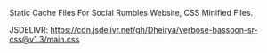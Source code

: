 Static Cache Files For Social Rumbles Website, CSS Minified Files.

JSDELIVR: https://cdn.jsdelivr.net/gh/Dheirya/verbose-bassoon-sr-css@v1.3/main.css
